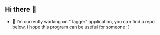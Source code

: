 ## Hi there 👋

- 🔭 I’m currently working on "Tagger" application, you can find a repo below, i hope this program can be useful for someone :)

